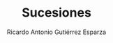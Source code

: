 ---
title: "Sucesiones"
year: 2020
thumbnail: "assets/img/Logo-ommags.png"
topic: "Álgebra"
file: "assets/pdf/Material/Sucesiones.pdf"
author: "Ricardo Antonio Gutiérrez Esparza"
level: "Básico"
alttext: "Consecuencias, con secuencias."
---